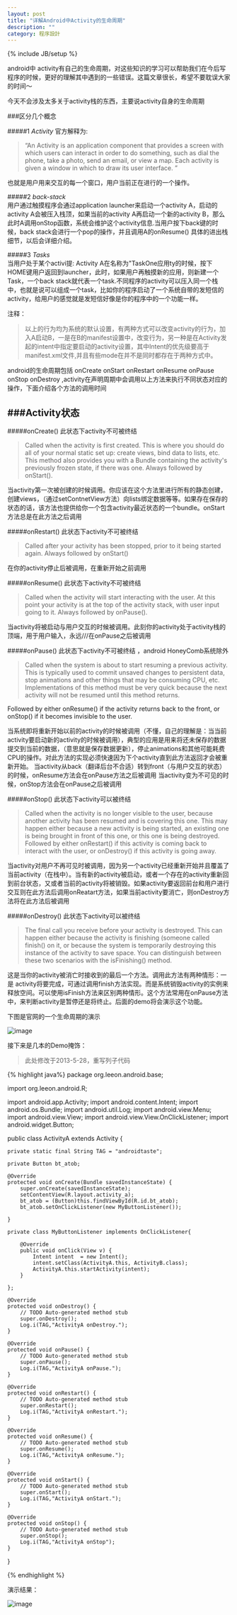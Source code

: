 ```yaml
---
layout: post
title: "详解Android中Activity的生命周期"
description: ""
category: 程序設計
---
```

{% include JB/setup %}


android中 activity有自己的生命周期，对这些知识的学习可以帮助我们在今后写程序的时候，更好的理解其中遇到的一些错误。这篇文章很长，希望不要耽误大家的时间～


今天不会涉及太多关于activity栈的东西，主要说activity自身的生命周期

###区分几个概念 

#####1 *Activity* 官方解释为:
> “An Activity is an application component that provides a screen with which users can interact in order to do something, such as dial the  phone, take a photo, send an email, or view a map. Each activity is given a window in which to draw its user interface. ”

也就是用户用来交互的每一个窗口，用户当前正在进行的一个操作。

#####2 *back-stack*  
用户通过触摸程序会通过application launcher来启动一个activity A，启动的activity A会被压入栈顶，如果当前的activity A再启动一个新的activity B，那么此时A调用onStop函数，系统会维护这个activity信息.当用户按下back键的时候，back stack会进行一个pop的操作，并且调用A的onResume()  具体的进出栈细节，以后会详细介绍。


#####3 *Tasks*  
当用户处于某个activi提: Activity A在名称为"TaskOne应用ty的时候，按下HOME键用户返回到launcher，此时，如果用户再触摸新的应用，则新建一个Task，一个back stack就代表一个task.不同程序的activity可以压入同一个栈中，也就是说可以组成一个task，比如你的程序启动了一个系统自带的发短信的activity，给用户的感觉就是发短信好像是你的程序中的一个功能一样。


注释：

>以上的行为均为系统的默认设置，有两种方式可以改变activity的行为，加入A启动B，一是在B的manifest设置中，改变行为，另一种是在Activity发起的intent中指定要启动的activity设置，其中Intent的优先级要高于manifest.xml文件,并且有些mode在并不是同时都存在于两种方式中。


android的生命周期包括  onCreate onStart onRestart onResume onPause onStop onDestroy ,activity在声明周期中会调用以上方法来执行不同状态对应的操作，下面介绍各个方法的调用时间

###Activity状态
---------------------------------------------------------------------------------

#####onCreate()     此状态下activity不可被终结 

>Called when the activity is first created. This is where you should do all of your normal static set up: create views, bind data to lists, etc. This method also provides you with a Bundle containing the activity's previously frozen state, if there was one.
Always followed by onStart().

当activity第一次被创建的时候调用。你应该在这个方法里进行所有的静态创建，创建views，（通过setContnetView方法）向lists绑定数据等等。如果存在保存的状态的话，该方法也提供给你一个包含activity最近状态的一个bundle。onStart方法总是在此方法之后调用


#####onRestart()    此状态下activity不可被终结 

>Called after your activity has been stopped, prior to it being started again.
Always followed by onStart()

在你的activity停止后被调用，在重新开始之前调用


#####onResume()    此状态下activity不可被终结 

>Called when the activity will start interacting with the user. At this point your activity is at the top of the activity stack, with user input going to it.
Always followed by onPause().

当activity将被启动与用户交互的时候被调用。此刻你的activity处于activity栈的顶端，用于用户输入，永远///在onPause之后被调用

#####onPause()    此状态下activity不可被终结 ，android HoneyComb系统除外

>Called when the system is about to start resuming a previous activity. This is typically used to commit unsaved changes to persistent data, stop animations and other things that may be consuming CPU, etc. Implementations of this method must be very quick because the next activity will not be resumed until this method returns.

Followed by either onResume() if the activity returns back to the front, or onStop() if it becomes invisible to the user.

当系统即将重新开始以前的activity的时候被调用（不懂，自己的理解是：当当前activity要启动新的activity的时候被调用），典型的应用是用来将还未保存的数据提交到当前的数据，（意思就是保存数据更新），停止animations和其他可能耗费CPU的操作。对此方法的实现必须快速因为下个activity直到此方法返回才会被重新开始。
当activity从back（翻译后台不合适）转到front（与用户交互的状态）的时候，onResume方法会在onPause方法之后被调用
当activity变为不可见的时候，onStop方法会在onPause之后被调用

#####onStop()    此状态下activity可以被终结 

>Called when the activity is no longer visible to the user, because another activity has been resumed and is covering this one. This may happen either because a new activity is being started, an existing one is being brought in front of this one, or this one is being destroyed.
Followed by either onRestart() if this activity is coming back to interact with the user, or onDestroy() if this activity is going away.


当activity对用户不再可见时被调用，因为另一个activity已经重新开始并且覆盖了当前activity（在栈中）。当有新的activity被启动，或者一个存在的activity重新回到前台状态，又或者当前的activity将被销毁。如果activity要返回前台和用户进行交互则在此方法后调用onReatart方法，如果当前activity要消亡，则onDestroy方法将在此方法后被调用


#####onDestroy()     此状态下activity可以被终结

>The final call you receive before your activity is destroyed. This can happen either because the activity is finishing (someone called finish() on it, or because the system is temporarily destroying this instance of the activity to save space. You can distinguish between these two scenarios with the isFinishing() method.

这是当你的activity被消亡时接收到的最后一个方法。调用此方法有两种情形：一是 activity将要完成，可通过调用finish方法实现。而是系统销毁activity的实例来释放空间。可以使用isFinish方法来区别两种情形。这个方法常用在onPause方法中，来判断activity是暂停还是将终止。后面的demo将会演示这个功能。


下图是官网的一个生命周期的演示

![image](/assets/images/pages/activity_lifecycle.png)

接下来是几本的Demo掩饰：
> 此处修改于2013-5-28，重写列子代码

{% highlight java%}
package org.leeon.android.base;

import org.leeon.android.R;

import android.app.Activity;
import android.content.Intent;
import android.os.Bundle;
import android.util.Log;
import android.view.Menu;
import android.view.View;
import android.view.View.OnClickListener;
import android.widget.Button;

public class ActivityA extends Activity {

	private static final String TAG = "androidtaste";
	
	private Button bt_atob;

	@Override
	protected void onCreate(Bundle savedInstanceState) {
		super.onCreate(savedInstanceState);
		setContentView(R.layout.activity_a);
		bt_atob = (Button)this.findViewById(R.id.bt_atob);
		bt_atob.setOnClickListener(new MyButtonListener());
		
	}
	
	private class MyButtonListener implements OnClickListener{

		@Override
		public void onClick(View v) {
			Intent intent  = new Intent();
			intent.setClass(ActivityA.this, ActivityB.class);
			ActivityA.this.startActivity(intent);
		}
		
	};
	
	@Override
	protected void onDestroy() {
		// TODO Auto-generated method stub
		super.onDestroy();
		Log.i(TAG,"ActivityA onDestroy.");
	}

	@Override
	protected void onPause() {
		// TODO Auto-generated method stub
		super.onPause();
		Log.i(TAG,"ActivityA onPause.");
	}

	@Override
	protected void onRestart() {
		// TODO Auto-generated method stub
		super.onRestart();
		Log.i(TAG,"ActivityA onRestart.");
	}

	@Override
	protected void onResume() {
		// TODO Auto-generated method stub
		super.onResume();
		Log.i(TAG,"ActivityA onResume.");
	}

	@Override
	protected void onStart() {
		// TODO Auto-generated method stub
		super.onStart();
		Log.i(TAG,"ActivityA onStart.");
	}

	@Override
	protected void onStop() {
		// TODO Auto-generated method stub
		super.onStop();
		Log.i(TAG,"ActivityA onStop");
	}

}

{% endhighlight %}

演示结果：

![image](/assets/images/pages/android-life-shot.png)




